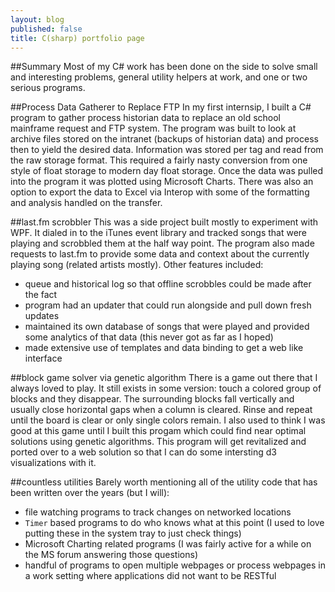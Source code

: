 ```yaml
---
layout: blog
published: false
title: C(sharp) portfolio page
---
```


##Summary
Most of my C# work has been done on the side to solve small and interesting problems, general utility helpers at work, and one or two serious programs.

##Process Data Gatherer to Replace FTP
In my first internsip, I built a C# program to gather process historian data to replace an old school mainframe request and FTP system.  The program was built to look at archive files stored on the intranet (backups of historian data) and process then to yield the desired data.  Information was stored per tag and read from the raw storage format.  This required a fairly nasty conversion from one style of float storage to modern day float storage.  Once the data was pulled into the program it was plotted using Microsoft Charts. There was also an option to export the data to Excel via Interop with some of the formatting and analysis handled on the transfer.

##last.fm scrobbler
This was a side project built mostly to experiment with WPF.  It dialed in to the iTunes event library and tracked songs that were playing and scrobbled them at the half way point.  The program also made requests to last.fm to provide some data and context about the currently playing song (related artists mostly).  Other features included:
 - queue and historical log so that offline scrobbles could be made after the fact
 - program had an updater that could run alongside and pull down fresh updates
 - maintained its own database of songs that were played and provided some analytics of that data (this never got as far as I hoped)
 - made extensive use of templates and data binding to get a web like interface
 
##block game solver via genetic algorithm
There is a game out there that I always loved to play.  It still exists in some version: touch a colored group of blocks and they disappear.  The surrounding blocks fall vertically and usually close horizontal gaps when a column is cleared. Rinse and repeat until the board is clear or only single colors remain.  I also used to think I was good at this game until I built this progam which could find near optimal solutions using genetic algorithms.  This program will get revitalized and ported over to a web solution so that I can do some intersting d3 visualizations with it.
 
##countless utilities
Barely worth mentioning all of the utility code that has been written over the years (but I will):
 - file watching programs to track changes on networked locations
 - `Timer` based programs to do who knows what at this point (I used to love putting these in the system tray to just check things)
 - Microsoft Charting related programs (I was fairly active for a while on the MS forum answering those questions)
 - handful of programs to open multiple webpages or process webpages in a work setting where applications did not want to be RESTful